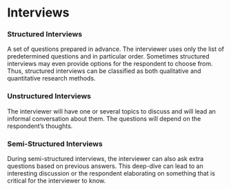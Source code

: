 # Interviews

### Structured Interviews&#x20;

A set of questions prepared in advance. The interviewer uses only the list of predetermined questions and in particular order. Sometimes structured interviews may even provide options for the respondent to choose from. Thus, structured interviews can be classified as both qualitative and quantitative research methods.

### Unstructured Interviews&#x20;

The interviewer will have one or several topics to discuss and will lead an informal conversation about them. The questions will depend on the respondent’s thoughts.

### Semi-Structured Interviews&#x20;

During semi-structured interviews, the interviewer can also ask extra questions based on previous answers. This deep-dive can lead to an interesting discussion or the respondent elaborating on something that is critical for the interviewer to know.











